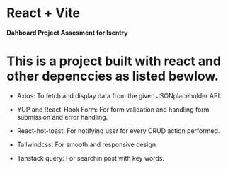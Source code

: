 # React + Vite

**Dahboard Project Assesment for Isentry**

# This is a project built with react and other depenccies as listed bewlow.

* Axios: To fetch and display data from the given JSONplaceholder API.

* YUP and React-Hook Form: For form validation and handling form submission and error handling.

* React-hot-toast: For notifying user for every CRUD action performed.

* Tailwindcss: For smooth and responsive design

* Tanstack query: For searchin post with key words.




